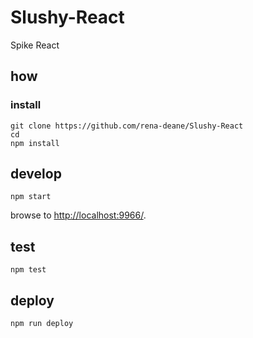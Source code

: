 # Slushy-React

Spike React

## how

### install

```
git clone https://github.com/rena-deane/Slushy-React
cd
npm install
```

## develop

```
npm start
```

browse to <http://localhost:9966/>.

## test

```
npm test
```

## deploy

```
npm run deploy
```
